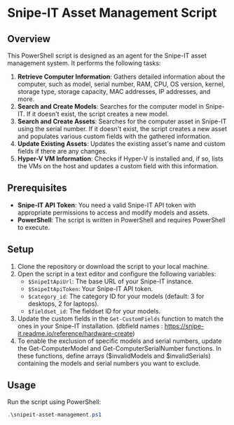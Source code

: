 # Snipe-IT Asset Management Script

## Overview

This PowerShell script is designed as an agent for the Snipe-IT asset management system. It performs the following tasks:

1. **Retrieve Computer Information**: Gathers detailed information about the computer, such as model, serial number, RAM, CPU, OS version, kernel, storage type, storage capacity, MAC addresses, IP addresses, and more.
2. **Search and Create Models**: Searches for the computer model in Snipe-IT. If it doesn't exist, the script creates a new model.
3. **Search and Create Assets**: Searches for the computer asset in Snipe-IT using the serial number. If it doesn't exist, the script creates a new asset and populates various custom fields with the gathered information.
4. **Update Existing Assets**: Updates the existing asset's name and custom fields if there are any changes.
5. **Hyper-V VM Information**: Checks if Hyper-V is installed and, if so, lists the VMs on the host and updates a custom field with this information.

## Prerequisites

- **Snipe-IT API Token**: You need a valid Snipe-IT API token with appropriate permissions to access and modify models and assets.
- **PowerShell**: The script is written in PowerShell and requires PowerShell to execute.

## Setup

1. Clone the repository or download the script to your local machine.
2. Open the script in a text editor and configure the following variables:
    - `$SnipeItApiUrl`: The base URL of your Snipe-IT instance.
    - `$SnipeItApiToken`: Your Snipe-IT API token.
    - `$category_id`: The category ID for your models (default: 3 for desktops, 2 for laptops).
    - `$fieldset_id`: The fieldset ID for your models.
3. Update the custom fields in the `Get-CustomFields` function to match the ones in your Snipe-IT installation. (dbfield names : https://snipe-it.readme.io/reference/hardware-create)
4. To enable the exclusion of specific models and serial numbers, update the Get-ComputerModel and Get-ComputerSerialNumber functions. In these functions, define arrays ($invalidModels and $invalidSerials) containing the models and serial numbers you want to exclude.

## Usage

Run the script using PowerShell:

```powershell
.\snipeit-asset-management.ps1
